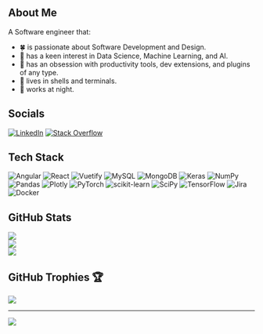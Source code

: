 ## About Me

A Software engineer that:
- 🍀 is passionate about Software Development and Design.<br>
- 🤖 has a keen interest in Data Science, Machine Learning, and AI.<br>
- 🧰 has an obsession with productivity tools, dev extensions, and plugins of any type.<br>
- 🐚 lives in shells and terminals.<br>
- 🦉 works at night.<br>

## Socials

[![LinkedIn](https://img.shields.io/badge/LinkedIn-%230077B5.svg?logo=linkedin&logoColor=white)](https://linkedin.com/in/youssef-mubarak) [![Stack Overflow](https://img.shields.io/badge/-Stackoverflow-FE7A16?logo=stack-overflow&logoColor=white)](https://stackoverflow.com/users/youssef-mubarak)

## Tech Stack

![Angular](https://img.shields.io/badge/angular-%23DD0031.svg?style=for-the-badge&logo=angular&logoColor=white) ![React](https://img.shields.io/badge/react-%2320232a.svg?style=for-the-badge&logo=react&logoColor=%2361DAFB) ![Vuetify](https://img.shields.io/badge/Vuetify-1867C0?style=for-the-badge&logo=vuetify&logoColor=AEDDFF) ![MySQL](https://img.shields.io/badge/mysql-%2300f.svg?style=for-the-badge&logo=mysql&logoColor=white) ![MongoDB](https://img.shields.io/badge/MongoDB-%234ea94b.svg?style=for-the-badge&logo=mongodb&logoColor=white) ![Keras](https://img.shields.io/badge/Keras-%23D00000.svg?style=for-the-badge&logo=Keras&logoColor=white) ![NumPy](https://img.shields.io/badge/numpy-%23013243.svg?style=for-the-badge&logo=numpy&logoColor=white) ![Pandas](https://img.shields.io/badge/pandas-%23150458.svg?style=for-the-badge&logo=pandas&logoColor=white) ![Plotly](https://img.shields.io/badge/Plotly-%233F4F75.svg?style=for-the-badge&logo=plotly&logoColor=white) ![PyTorch](https://img.shields.io/badge/PyTorch-%23EE4C2C.svg?style=for-the-badge&logo=PyTorch&logoColor=white) ![scikit-learn](https://img.shields.io/badge/scikit--learn-%23F7931E.svg?style=for-the-badge&logo=scikit-learn&logoColor=white) ![SciPy](https://img.shields.io/badge/SciPy-%230C55A5.svg?style=for-the-badge&logo=scipy&logoColor=%white) ![TensorFlow](https://img.shields.io/badge/TensorFlow-%23FF6F00.svg?style=for-the-badge&logo=TensorFlow&logoColor=white) ![Jira](https://img.shields.io/badge/jira-%230A0FFF.svg?style=for-the-badge&logo=jira&logoColor=white) ![Docker](https://img.shields.io/badge/docker-%230db7ed.svg?style=for-the-badge&logo=docker&logoColor=white)

## GitHub Stats

![](https://github-readme-stats.vercel.app/api?username=ymubarak&theme=dark&hide_border=false&include_all_commits=true&count_private=true)<br/>
![](https://github-readme-streak-stats.herokuapp.com/?user=ymubarak&theme=dark&hide_border=false)<br/>
![](https://github-readme-stats.vercel.app/api/top-langs/?username=ymubarak&theme=dark&hide_border=false&include_all_commits=true&count_private=true&layout=compact)

## GitHub Trophies 🏆

![](https://github-profile-trophy.vercel.app/?username=ymubarak&theme=onedark&no-frame=false&no-bg=false&margin-w=4)

---
[![](https://visitcount.itsvg.in/api?id=ymubarak&icon=0&color=0)](https://visitcount.itsvg.in)
